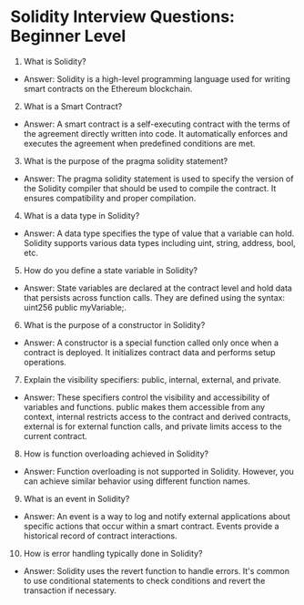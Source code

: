 # Solidity Interview Questions: Beginner Level

1. What is Solidity?
* Answer: Solidity is a high-level programming language used for writing smart contracts on the Ethereum blockchain.

2. What is a Smart Contract?
* Answer: A smart contract is a self-executing contract with the terms of the agreement directly written into code. It automatically enforces and executes the agreement when predefined conditions are met.

3. What is the purpose of the pragma solidity statement?
* Answer: The pragma solidity statement is used to specify the version of the Solidity compiler that should be used to compile the contract. It ensures compatibility and proper compilation.

4. What is a data type in Solidity?
* Answer: A data type specifies the type of value that a variable can hold. Solidity supports various data types including uint, string, address, bool, etc.

5. How do you define a state variable in Solidity?
* Answer: State variables are declared at the contract level and hold data that persists across function calls. They are defined using the syntax: uint256 public myVariable;.

6. What is the purpose of a constructor in Solidity?
* Answer: A constructor is a special function called only once when a contract is deployed. It initializes contract data and performs setup operations.

7. Explain the visibility specifiers: public, internal, external, and private.
* Answer: These specifiers control the visibility and accessibility of variables and functions. public makes them accessible from any context, internal restricts access to the contract and derived contracts, external is for external function calls, and private limits access to the current contract.

8. How is function overloading achieved in Solidity?
* Answer: Function overloading is not supported in Solidity. However, you can achieve similar behavior using different function names.

9. What is an event in Solidity?
* Answer: An event is a way to log and notify external applications about specific actions that occur within a smart contract. Events provide a historical record of contract interactions.

10. How is error handling typically done in Solidity?
* Answer: Solidity uses the revert function to handle errors. It's common to use conditional statements to check conditions and revert the transaction if necessary.
